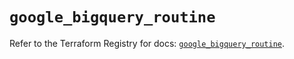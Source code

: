 # `google_bigquery_routine`

Refer to the Terraform Registry for docs: [`google_bigquery_routine`](https://registry.terraform.io/providers/hashicorp/google-beta/6.13.0/docs/resources/google_bigquery_routine).
